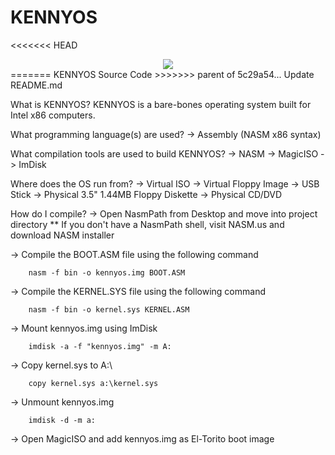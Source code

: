 # KENNYOS
<<<<<<< HEAD

<div style="text-align:center"><img src="https://kennethkobz.files.wordpress.com/2019/05/kennyos.png" /></div>
=======
KENNYOS Source Code
>>>>>>> parent of 5c29a54... Update README.md

What is KENNYOS?
KENNYOS is a bare-bones operating system built for Intel x86 computers.

What programming language(s) are used?
 -> Assembly (NASM x86 syntax)

What compilation tools are used to build KENNYOS?
 -> NASM
 -> MagicISO
 -> ImDisk
 
Where does the OS run from?
 -> Virtual ISO
 -> Virtual Floppy Image
 -> USB Stick
 -> Physical 3.5" 1.44MB Floppy Diskette
 -> Physical CD/DVD
 
How do I compile?
 -> Open NasmPath from Desktop and move into project directory
 ** If you don't have a NasmPath shell, visit NASM.us and download
	NASM installer

 -> Compile the BOOT.ASM file using the following command
	
		nasm -f bin -o kennyos.img BOOT.ASM
		
 -> Compile the KERNEL.SYS file using the following command
	
		nasm -f bin -o kernel.sys KERNEL.ASM
		
 -> Mount kennyos.img using ImDisk
 
		imdisk -a -f "kennyos.img" -m A:
		
 -> Copy kernel.sys to A:\
 
		copy kernel.sys a:\kernel.sys
		
 -> Unmount kennyos.img 
 
		imdisk -d -m a:

 -> Open MagicISO and add kennyos.img as El-Torito boot image
